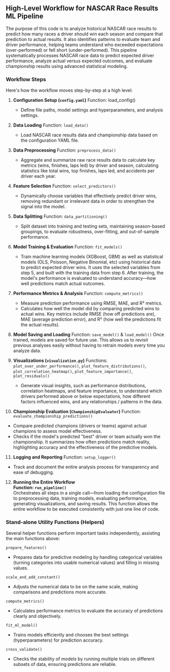 ## High-Level Workflow for NASCAR Race Results ML Pipeline
The purpose of this code is to analyze historical NASCAR race results to predict how many races a driver should win each season and compare that prediction to actual results. It also identifies patterns to evaluate team and driver performance, helping teams understand who exceeded expectations (over-performed) or fell short (under-performed). This pipeline systematically processes NASCAR race data to predict expected driver performance, analyze actual versus expected outcomes, and evaluate championship results using advanced statistical modeling.

### Workflow Steps
Here's how the workflow moves step-by-step at a high level:

1. **Configuration Setup (`config.yaml`)**
Function: load_config()
   - Define file paths, model settings and hyperparameters, and analysis settings.

2. **Data Loading**
Function: `load_data()`
   - Load NASCAR race results data and championship data based on the configuration YAML file.

3. **Data Preprocessing**
Function: `preprocess_data()`
   - Aggregate and summarize raw race results data to calculate key metrics (wins, finishes, laps led) by driver and season, calculating statistics like total wins, top finishes, laps led, and accidents per driver each year.

4. **Feature Selection**
Function: `select_predictors()`
   - Dynamically choose variables that effectively predict driver wins, removing redundant or irrelevant data in order to strengthen the signal into the model.

5. **Data Splitting**
Function: `data_partitioning()`
   - Split dataset into training and testing sets, maintaining season-based groupings, to evaluate robustness, over-fitting, and out-of-sample performance.

6. **Model Training & Evaluation**
Function: `fit_models()`
   - Train machine learning models (XGBoost, GBM) as well as statistical models (OLS, Poisson, Negative Binomial, etc) using historical data to predict expected driver wins. It uses the selected variables from step 5, and built with the training data from step 6. After training, the model's performance is evaluated to understand accuracy—how well predictions match actual outcomes.

7. **Performance Metrics & Analysis**
Function: `compute_metrics()`
   - Measure prediction performance using RMSE, MAE, and R² metrics.
   - Calculates how well the model did by comparing predicted wins to actual wins. Key metrics include RMSE (how off predictions are), MAE (average prediction error), and R² (how well the predictions fit the actual results).

8. **Model Saving and Loading**
Function: `save_model()` & `load_model()`
Once trained, models are saved for future use. This allows us to revisit previous analyses easily without having to retrain models every time you analyze data.

9. **Visualizations (`visualization.py`)**
Functions: `plot_over_under_performance()`, `plot_feature_distributions()`, `plot_correlation_heatmap()`, `plot_feature_importance()`, `plot_residuals()`
   - Generate visual insights, such as performance distributions, correlation heatmaps, and feature importance, to understand which drivers performed above or below expectations, how different factors influenced wins, and any relationships / patterns in the data.

10. **Championship Evaluation (`ChampionshipEvaluator`)**
Function: `evaluate_championship_predictions()`
   - Compare predicted champions (drivers or teams) against actual champions to assess model effectiveness.
   - Checks if the model's predicted "best" driver or team actually won the championship. It summarizes how often predictions match reality, highlighting accuracy and the effectiveness of the predictive models.

11. **Logging and Reporting**
Function: `setup_logger()`
   - Track and document the entire analysis process for transparency and ease of debugging.

12. **Running the Entire Workflow**  
    **Function: `run_pipeline()`**  
    Orchestrates all steps in a single call—from loading the configuration file to preprocessing data, training models, evaluating performance, generating visualizations, and saving results. This function allows the entire workflow to be executed consistently with just one line of code.


### Stand-alone Utility Functions (Helpers)
Several helper functions perform important tasks independently, assisting the main functions above:

`prepare_features()`
- Prepares data for predictive modeling by handling categorical variables (turning categories into usable numerical values) and filling in missing values.

`scale_and_add_constant()`
- Adjusts the numerical data to be on the same scale, making comparisons and predictions more accurate.

`compute_metrics()`
- Calculates performance metrics to evaluate the accuracy of predictions clearly and objectively.

`fit_ml_model()`
- Trains models efficiently and chooses the best settings (hyperparameters) for prediction accuracy.

`cross_validate()`
- Checks the stability of models by running multiple trials on different subsets of data, ensuring predictions are reliable.
